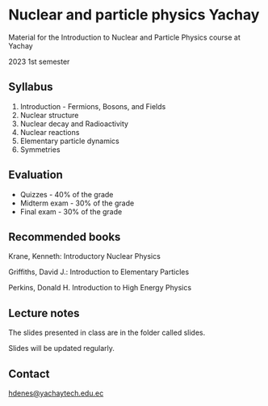 # Nuclear and particle physics Yachay

Material for the Introduction to Nuclear and Particle Physics course at Yachay

2023 1st semester

## Syllabus

1. Introduction - Fermions, Bosons, and Fields	
2. Nuclear structure
3. Nuclear decay and Radioactivity
4. Nuclear reactions
5. Elementary particle dynamics
6. Symmetries

## Evaluation

- Quizzes - 40% of the grade
- Midterm exam - 30% of the grade 
- Final exam - 30% of the grade


## Recommended books

Krane, Kenneth: Introductory Nuclear Physics

Griffiths, David J.: Introduction to Elementary Particles

Perkins, Donald H. Introduction to High Energy Physics

## Lecture notes
The slides presented in class are in the folder called slides.

Slides will be updated regularly.

## Contact
hdenes@yachaytech.edu.ec
